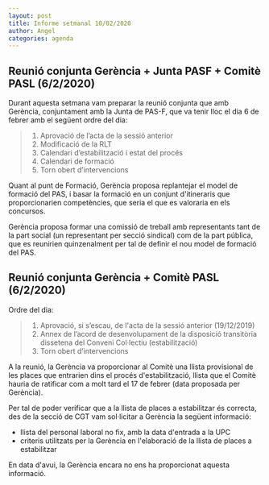```yaml
---
layout: post
title: Informe setmanal 10/02/2020
author: Angel
categories: agenda
---
```


## Reunió conjunta Gerència + Junta PASF + Comitè PASL (6/2/2020)

Durant aquesta setmana vam preparar la reunió conjunta que amb
Gerència, conjuntament amb la Junta de PAS-F, que va tenir lloc
el dia 6 de febrer amb el següent ordre del dia:

> 1. Aprovació de l’acta de la sessió anterior
> 1. Modificació de la RLT
> 1. Calendari d’estabilització i estat del procés
> 1. Calendari de formació
> 1. Torn obert d’intervencions

Quant al punt de Formació, Gerència proposa replantejar
el model de formació del PAS, i basar la formació en un conjunt
d'itineraris que proporcionarien competències, que seria el que
es valoraria en els concursos.

Gerència proposa formar una comissió de treball amb representants
tant de la part social (un representant per secció sindical) com
de la part pública, que es reunirien quinzenalment per tal de definir
el nou model de formació del PAS.

## Reunió conjunta Gerència + Comitè PASL (6/2/2020)

Ordre del dia:

> 1. Aprovació, si s’escau, de l'acta de la sessió anterior (19/12/2019)
> 1. Annex de l’acord de desenvolupament de la disposició transitòria
>   dissetena del Conveni Col·lectiu (estabilització)
> 1. Torn obert d’intervencions

A la reunió, la Gerència va proporcionar al Comitè una llista
provisional de les places que entrarien dins el procés d'estabilització,
llista que el Comitè hauria de ratificar com a molt tard el 17 de
febrer (data proposada per Gerència).

Per tal de poder verificar que a la llista de places a estabilitzar és
correcta, des de la secció de CGT vam sol·licitar a Gerència la següent
informació:

- llista del personal laboral no fix, amb la data d'entrada a la UPC
- criteris utilitzats per la Gerència en l'elaboració de la llista de
  places a estabilitzar

En data d'avui, la Gerència encara no ens ha proporcionat aquesta informació.

